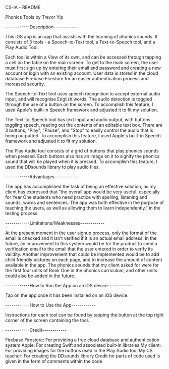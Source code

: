 CS-IA - README

Phonics Tools by Trevor Yip

------------Description------------

This iOS app is an app that assists with the learning of phonics sounds. It consists of 3 tools - a Speech-to-Text tool, a Text-to-Speech tool, and a Play Audio Tool.

Each tool is within a View of its own, and can be accessed through tapping a cell on the table on the main screen. To get to the main screen, the user must first sign up by entering their email and password and creating a new account or login with an existing account. User data is stored in the cloud database Firebase Firestore for an easier authentication process and increased security.

The Speech-to-Text tool uses speech recognition to accept external audio input, and will recognise English words. The audio detection is toggled through the use of a button on the screen. To accomplish this feature, I used Apple's built-in Speech framework and adjusted it to fit my solution.

The Text-to-Speech tool has text input and audio output, with buttons toggling speech, reading out the contents of an editable text box. There are 3 buttons, "Play", "Pause", and "Stop" to easily control the audio that is being outputted. To accomplish this feature, I used Apple's built-in Speech framework and adjusted it to fit my solution.

The Play Audio tool consists of a grid of buttons that play phonics sounds when pressed. Each buttons also has an image on it to signify the phonics sound that will be played when it is pressed. To accomplish this feature, I used the DDsounds library to play audio files.

------------Advantages------------

The app has accomplished the task of being an effective solution, as my client has expressed that "the overall app would be very useful, especially for Year One students who need practice with spelling, listening and sounds, words and sentences. The app was both effective in the purpose of teaching the users, as well as allowing them to learn independently." in the testing process.

------------Limitations/Weaknesses------------

At the present moment in the user signup process, only the format of the email is checked and it isn’t verified if it is an actual email address. In the future, an improvement to this system would be for the product to send a verification email to the email that the user entered in order to verify its validity.
Another improvement that could be implemented would be to add child friendly pictures on each page, and to increase the amount of content available in the app. The phonics sounds that my client asked for were for the first four units of Book One in the phonics curriculum, and other units could also be added in the future.

------------How to Run the App on an iOS device------------

Tap on the app once it has been installed on an iOS device.

------------How to Use the App------------

Instructions for each tool can be found by tapping the button at the top right corner of the screen containing the tool.

------------Credit------------

Firebase Firestore: For providing a free cloud database and authentication system
Apple: For creating Swift and associated built-in libraries
My client: For providing images for the buttons used in the Play Audio tool
My CS teacher: For creating the DDsounds library
Credit for parts of code used is given in the form of comments within the code
